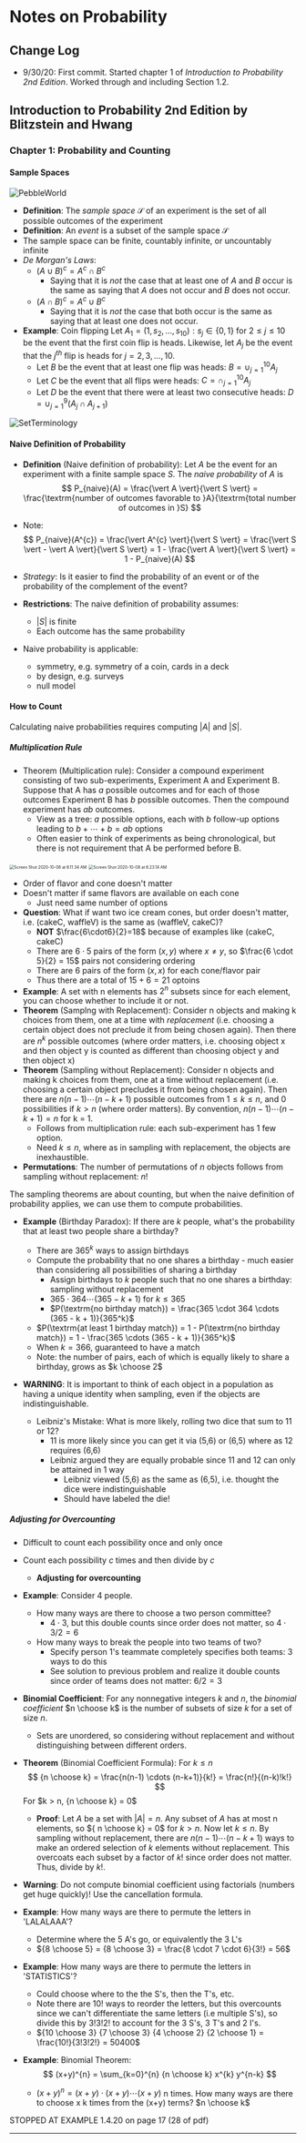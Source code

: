 # Notes on Probability

## Change Log

* 9/30/20: First commit. Started chapter 1 of *Introduction to Probability 2nd Edition*. Worked through and including Section 1.2.

## Introduction to Probability 2nd Edition by Blitzstein and Hwang

### Chapter 1: Probability and Counting

#### Sample Spaces

![PebbleWorld](./figures/probability/pebble_world.png)

* **Definition**: The *sample space* $\mathcal{S}$ of an experiment is the set of all possible outcomes of the experiment
* **Definition**: An *event* is a subset of the sample space $\mathcal{S}$
* The sample space can be finite, countably infinite, or uncountably infinite
* *De Morgan's Laws*:
  * $(A \cup B)^{c} = A^{c} \cap B^{c}$
    * Saying that it is *not* the case that at least one of $A$ and $B$ occur is the same as saying that $A$ does not occur and $B$ does not occur.
  * $(A \cap B)^{c} = A^{c} \cup B^{c}$
    * Saying that it is *not* the case that both occur is the same as saying that at least one does not occur.
* **Example**: Coin flipping Let $A_{1} = {(1,s_{2}, \ldots, s_{10}):s_{j} \in \{0,1\} \text{ for } 2 \leq j \leq 10}$ be the event that the first coin flip is heads. Likewise, let $A_{j}$ be the event that the $j^{th}$ flip is heads for $j = 2,3,\ldots,10$.
  * Let $B$ be the event that at least one flip was heads: $B = \cup_{j=1}^{10} A_{j}$ 
  * Let $C$ be the event that all flips were heads: $C = \cap_{j=1}^{10}A_{j}$
  * Let $D$ be the event that there were at least two consecutive heads: $D = \cup_{j=1}^{9} (A_{j} \cap A_{j+1})$

![SetTerminology](./figures/probability/set_terminology.png)

#### Naive Definition of Probability

* **Definition** (Naive definition of probability): Let $A$ be the event for an experiment with a finite sample space $S$. The *naive probability* of $A$ is
  $$
  P_{naive}(A) = \frac{\vert A \vert}{\vert S \vert} = \frac{\textrm{number of outcomes favorable to }A}{\textrm{total number of outcomes in }S}
  $$

* Note:
  $$
  P_{naive}(A^{c}) = \frac{\vert A^{c} \vert}{\vert S \vert} = \frac{\vert S \vert - \vert A \vert}{\vert S \vert} = 1 - \frac{\vert A \vert}{\vert S \vert} = 1 - P_{naive}(A)
  $$

* *Strategy*: Is it easier to find the probability of an event or of the probability of the complement of the event?

* **Restrictions**: The naive definition of probability assumes:

  * $\vert S \vert$ is finite
  * Each outcome has the same probability

* Naive probability is applicable:

  * symmetry, e.g. symmetry of a coin, cards in a deck
  * by design, e.g. surveys
  * null model

#### How to Count

Calculating naive probabilities requires computing $\vert A \vert$ and $\vert S \vert$. 

##### Multiplication Rule

* Theorem (Multiplication rule): Consider a compound experiment consisting of two sub-experiments, Experiment A and Experiment B. Suppose that A has $a$ possible outcomes and for each of those outcomes Experiment B has $b$ possible outcomes. Then the compound experiment has $ab$ outcomes. 
  * View as a tree: $a$ possible options, each with $b$ follow-up options leading to $b+\cdots+b = ab$ options
  * Often easier to think of experiments as being chronological, but there is not requirement that A be performed before B. 

<img src="figures/Screen Shot 2020-10-08 at 6.11.34 AM.png" alt="Screen Shot 2020-10-08 at 6.11.34 AM" style="zoom:50%;" />

<img src="../../../Desktop/Screen Shot 2020-10-08 at 6.23.14 AM.png" alt="Screen Shot 2020-10-08 at 6.23.14 AM" style="zoom:50%;" />

* Order of flavor and cone doesn't matter
* Doesn't matter if same flavors are available on each cone
  * Just need same number of options
* **Question**: What if want two ice cream cones, but order doesn't matter, i.e. (cakeC, waffleV) is the same as (waffleV, cakeC)?
  * **NOT** $\frac{6\cdot6}{2}=18$ because of examples like (cakeC, cakeC)
  * There are $6\cdot5$ pairs of the form $(x,y)$ where $x \neq y$, so $\frac{6 \cdot 5}{2} = 15$ pairs not considering ordering
  * There are 6 pairs of the form $(x,x)$ for each cone/flavor pair
  * Thus there are a total of $15 + 6 = 21$ optoins
* **Example**: A set with n elements has $2^{n}$ subsets since for each element, you can choose whether to include it or not.
* **Theorem** (Samplng with Replacement): Consider n objects and making k choices from them, one at a time with *replacement* (i.e. choosing a certain object does not preclude it from being chosen again). Then there are $n^{k}$ possible outcomes (where order matters, i.e. choosing object x and then object y is counted as different than choosing object y and then object x)
* **Theorem** (Sampling without Replacement): Consider n objects and making k choices from them, one at a time without replacement (i.e. choosing a certain object precludes it from being chosen again). Then there are $n(n-1)\cdots(n-k+1)$ possible outcomes from $1 \leq k \leq n$, and 0 possibilities if $k > n$ (where order matters). By convention, $n(n-1)\cdots(n-k+1) = n$ for k = 1.
  * Follows from multiplication rule: each sub-experiment has 1 few option.
  * Need $k \leq n$, where as in sampling with replacement, the objects are inexhaustible. 
* **Permutations**: The number of permutations of $n$ objects follows from sampling without replacement: $n!$ 

The sampling theorems are about counting, but when the naive definition of probability applies, we can use them to compute probabilities. 

* **Example** (Birthday Paradox): If there are $k$ people, what's the probability that at least two people share a birthday? 
  * There are $365^k$ ways to assign birthdays
  * Compute the probability that no one shares a birthday - much easier than considering all possibilities of sharing a birthday
    * Assign birthdays to $k$ people such that no one shares a birthday: sampling without replacement
    * $365 \cdot 364 \cdots (365-k+1)$ for $k \leq 365$ 
    * $P(\textrm{no birthday match}) = \frac{365 \cdot 364 \cdots (365 - k + 1)}{365^k}$ 
  * $P(\textrm{at least 1 birthday match}) = 1 - P(\textrm{no birthday match}) = 1 - \frac{365 \cdots (365 - k + 1)}{365^k}$
  * When $k = 366$, guaranteed to have a match
  * Note: the number of pairs, each of which is equally likely to share a birthday, grows as $k \choose 2$ 

* **WARNING**: It is important to think of each object in a population as having a unique identity when sampling, even if the objects are indistinguishable. 
  * Leibniz's Mistake: What is more likely, rolling two dice that sum to 11 or 12? 
    * 11 is more likely since you can get it via (5,6) or (6,5) where as 12 requires (6,6)
    * Leibniz argued they are equally probable since 11 and 12 can only be attained in 1 way
      * Leibniz viewed (5,6) as the same as (6,5), i.e. thought the dice were indistinguishable 
      * Should have labeled the die!

##### Adjusting for Overcounting

* Difficult to count each possibility once and only once

* Count each possibility $c$ times and then divide by $c$

  * **Adjusting for overcounting**

* **Example**: Consider 4 people. 

  * How many ways are there to choose a two person committee? 
    * $4 \cdot 3$, but this double counts since order does not matter, so $4 \cdot 3 / 2 = 6$ 
  * How many ways to break the people into two teams of two?
    * Specify person 1's teammate completely specifies both teams: 3 ways to do this
    * See solution to previous problem and realize it double counts since order of teams does not matter: $6 / 2 = 3$ 

* **Binomial Coefficient**: For any nonnegative integers $k$ and $n$, the *binomial coefficient* $n \choose k$ is the number of subsets of size $k$ for a set of size $n$. 

  * Sets are unordered, so considering without replacement and without distinguishing between different orders.

* **Theorem** (Binomial Coefficient Formula): For $k \leq n$
  $$
  {n \choose k} = \frac{n(n-1) \cdots (n-k+1)}{k!} = \frac{n!}{(n-k)!k!}
  $$
  For $k > n, {n \choose k} = 0$

  * **Proof**: Let $A$ be a set with $\vert A \vert = n$. Any subset of $A$ has at most n elements, so ${ n \choose k} = 0$ for $k > n$. Now let $k \leq n$. By sampling without replacement, there are $n (n-1) \cdots (n -k + 1)$ ways to make an ordered selection of $k$ elements without replacement. This overcoats each subset by a factor of $k!$ since order does not matter. Thus, divide by $k!$. 

* **Warning**: Do not compute binomial coefficient using factorials (numbers get huge quickly)! Use the cancellation formula. 

* **Example**: How many ways are there to permute the letters in 'LALALAAA'? 

  * Determine where the 5 A's go, or equivalently the 3 L's
  * ${8 \choose 5} = {8 \choose 3} = \frac{8 \cdot 7 \cdot 6}{3!} = 56$

* **Example**: How many ways are there to permute the letters in 'STATISTICS'?

  * Could choose where to the the S's, then the T's, etc. 
  * Note there are $10!$ ways to reorder the letters, but this overcounts since we can't differentiate the same letters (i.e multiple S's), so divide this by $3!3!2!$ to account for the 3 S's, 3 T's and 2 I's. 
  * ${10 \choose 3} {7 \choose 3} {4 \choose 2} {2 \choose 1} = \frac{10!}{3!3!2!} = 50400$

* **Example**: Binomial Theorem:
  $$
  (x+y)^{n} = \sum_{k=0}^{n} {n \choose k} x^{k} y^{n-k} 
  $$

  * $(x+y)^{n} = (x+y) \cdot (x+y) \cdots (x+y)$ n times. How many ways are there to choose x k times from the (x+y) terms? $n \choose k$

STOPPED AT EXAMPLE 1.4.20 on page 17 (28 of pdf)

---


